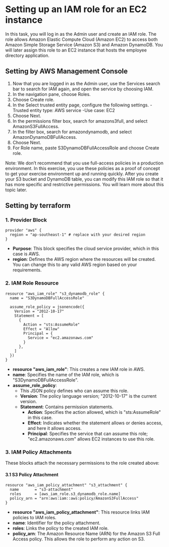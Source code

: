 # Setting up an IAM role for an EC2 instance

In this task, you will log in as the Admin user and create an IAM role. The role allows Amazon Elastic Compute Cloud (Amazon EC2) to access both Amazon Simple Storage Service (Amazon S3) and Amazon DynamoDB. You will later assign this role to an EC2 instance that hosts the employee directory application.

## Setting by AWS Management Console
1. Now that you are logged in as the Admin user, use the Services search bar to search for IAM again, and open the service by choosing IAM.
2. In the navigation pane, choose Roles.
3. Choose Create role.
4. In the Select trusted entity page, configure the following settings.
  -Trusted entity type: AWS service
  -Use case: EC2
5. Choose Next.
6. In the permissions filter box, search for amazons3full, and select AmazonS3FullAccess.
7. In the filter box, search for amazondynamodb, and select AmazonDynamoDBFullAccess.
8. Choose Next.
9. For Role name, paste S3DynamoDBFullAccessRole and choose Create role.

Note: We don’t recommend that you use full-access policies in a production environment. In this exercise, you use these policies as a proof of concept to get your exercise environment up and running quickly. After you create your S3 bucket and DynamoDB table, you can modify this IAM role so that it has more specific and restrictive permissions. You will learn more about this topic later.

## Setting by terraform
### 1. Provider Block
```hcl
provider "aws" {
  region = "ap-southeast-1" # replace with your desired region
}
```
  - **Purpose**: This block specifies the cloud service provider, which in this case is AWS.
  - **region**: Defines the AWS region where the resources will be created. You can change this to any valid AWS region based on your requirements.
### 2. IAM Role Resource
```hcl
resource "aws_iam_role" "s3_dynamodb_role" {
  name = "S3DynamoDBFullAccessRole"

  assume_role_policy = jsonencode({
    Version = "2012-10-17"
    Statement = [
      {
        Action = "sts:AssumeRole"
        Effect = "Allow"
        Principal = {
          Service = "ec2.amazonaws.com"
        }
      },
    ]
  })
}
```
  - **resource "aws_iam_role"**: This creates a new IAM role in AWS.
  - **name**: Specifies the name of the IAM role, which is "S3DynamoDBFullAccessRole".
  - **assume_role_policy**:
    - This JSON policy defines who can assume this role.
    - **Version**: The policy language version; "2012-10-17" is the current version.
    - **Statement**: Contains permission statements.
      - **Action**: Specifies the action allowed, which is "sts:AssumeRole" in this case.
      - **Effect**: Indicates whether the statement allows or denies access, and here it allows access.
      - **Principal**: Specifies the service that can assume this role; "ec2.amazonaws.com" allows EC2 instances to use this role.
### 3. IAM Policy Attachments
These blocks attach the necessary permissions to the role created above:
  #### 3.1 S3 Policy Attachment
```hcl
resource "aws_iam_policy_attachment" "s3_attachment" {
  name       = "s3-attachment"
  roles      = [aws_iam_role.s3_dynamodb_role.name]
  policy_arn = "arn:aws:iam::aws:policy/AmazonS3FullAccess"
}
```
  - **resource "aws_iam_policy_attachment"**: This resource links IAM policies to IAM roles.
  - **name**: Identifier for the policy attachment.
  - **roles**: Links the policy to the created IAM role.
  - **policy_arn**: The Amazon Resource Name (ARN) for the Amazon S3 Full Access policy. This allows the role to perform any action on S3.
